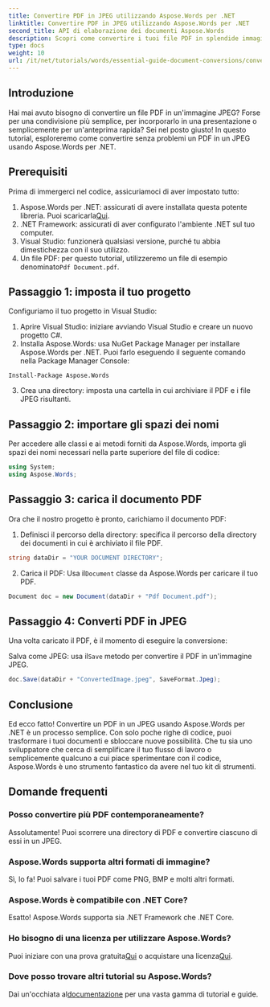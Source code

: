 ```yaml
---
title: Convertire PDF in JPEG utilizzando Aspose.Words per .NET
linktitle: Convertire PDF in JPEG utilizzando Aspose.Words per .NET
second_title: API di elaborazione dei documenti Aspose.Words
description: Scopri come convertire i tuoi file PDF in splendide immagini JPEG senza sforzo con Aspose.Words per .NET. Perfetto per sviluppatori e appassionati.
type: docs
weight: 10
url: /it/net/tutorials/words/essential-guide-document-conversions/convert-pdf-to-jpeg/
---
```

## Introduzione

Hai mai avuto bisogno di convertire un file PDF in un'immagine JPEG? Forse per una condivisione più semplice, per incorporarlo in una presentazione o semplicemente per un'anteprima rapida? Sei nel posto giusto! In questo tutorial, esploreremo come convertire senza problemi un PDF in un JPEG usando Aspose.Words per .NET.

## Prerequisiti

Prima di immergerci nel codice, assicuriamoci di aver impostato tutto:

1.  Aspose.Words per .NET: assicurati di avere installata questa potente libreria. Puoi scaricarla[Qui](https://releases.aspose.com/words/net/).
2. .NET Framework: assicurati di aver configurato l'ambiente .NET sul tuo computer.
3. Visual Studio: funzionerà qualsiasi versione, purché tu abbia dimestichezza con il suo utilizzo.
4.  Un file PDF: per questo tutorial, utilizzeremo un file di esempio denominato`Pdf Document.pdf`.

## Passaggio 1: imposta il tuo progetto

Configuriamo il tuo progetto in Visual Studio:

1. Aprire Visual Studio: iniziare avviando Visual Studio e creare un nuovo progetto C#.
2. Installa Aspose.Words: usa NuGet Package Manager per installare Aspose.Words per .NET. Puoi farlo eseguendo il seguente comando nella Package Manager Console:

```shell
Install-Package Aspose.Words
```

3. Crea una directory: imposta una cartella in cui archiviare il PDF e i file JPEG risultanti.

## Passaggio 2: importare gli spazi dei nomi

Per accedere alle classi e ai metodi forniti da Aspose.Words, importa gli spazi dei nomi necessari nella parte superiore del file di codice:

```csharp
using System;
using Aspose.Words;
```

## Passaggio 3: carica il documento PDF

Ora che il nostro progetto è pronto, carichiamo il documento PDF:

1. Definisci il percorso della directory: specifica il percorso della directory dei documenti in cui è archiviato il file PDF.

```csharp
string dataDir = "YOUR DOCUMENT DIRECTORY";
```

2.  Carica il PDF: Usa il`Document` classe da Aspose.Words per caricare il tuo PDF.

```csharp
Document doc = new Document(dataDir + "Pdf Document.pdf");
```

## Passaggio 4: Converti PDF in JPEG

Una volta caricato il PDF, è il momento di eseguire la conversione:

 Salva come JPEG: usa il`Save` metodo per convertire il PDF in un'immagine JPEG.

```csharp
doc.Save(dataDir + "ConvertedImage.jpeg", SaveFormat.Jpeg);
```

## Conclusione

Ed ecco fatto! Convertire un PDF in un JPEG usando Aspose.Words per .NET è un processo semplice. Con solo poche righe di codice, puoi trasformare i tuoi documenti e sbloccare nuove possibilità. Che tu sia uno sviluppatore che cerca di semplificare il tuo flusso di lavoro o semplicemente qualcuno a cui piace sperimentare con il codice, Aspose.Words è uno strumento fantastico da avere nel tuo kit di strumenti.

## Domande frequenti

### Posso convertire più PDF contemporaneamente?
Assolutamente! Puoi scorrere una directory di PDF e convertire ciascuno di essi in un JPEG.

### Aspose.Words supporta altri formati di immagine?
Sì, lo fa! Puoi salvare i tuoi PDF come PNG, BMP e molti altri formati.

### Aspose.Words è compatibile con .NET Core?
Esatto! Aspose.Words supporta sia .NET Framework che .NET Core.

### Ho bisogno di una licenza per utilizzare Aspose.Words?
 Puoi iniziare con una prova gratuita[Qui](https://releases.aspose.com/) o acquistare una licenza[Qui](https://purchase.conholdate.com/buy).

### Dove posso trovare altri tutorial su Aspose.Words?
 Dai un'occhiata al[documentazione](https://reference.aspose.com/words/net/) per una vasta gamma di tutorial e guide.